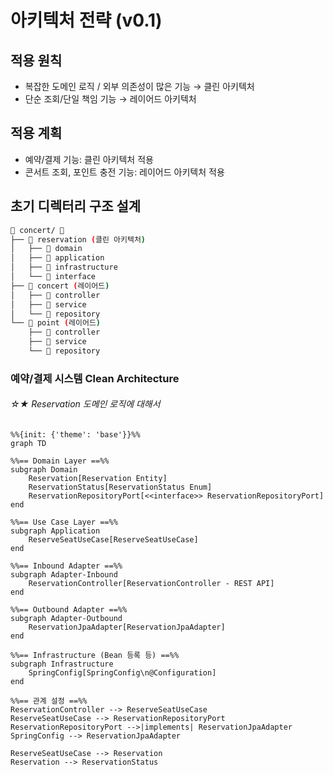 # 아키텍처 전략 (v0.1)

## 적용 원칙
- 복잡한 도메인 로직 / 외부 의존성이 많은 기능 → 클린 아키텍처
- 단순 조회/단일 책임 기능 → 레이어드 아키텍처

## 적용 계획
- 예약/결제 기능: 클린 아키텍처 적용
- 콘서트 조회, 포인트 충전 기능: 레이어드 아키텍처 적용

## 초기 디렉터리 구조 설계
```bash
🎵 concert/ 🎵
├── 📁 reservation (클린 아키텍처)
│   ├── 📂 domain
│   ├── 📂 application
│   ├── 📂 infrastructure
│   └── 📂 interface
├── 📁 concert (레이어드)
│   ├── 📂 controller
│   ├── 📂 service
│   └── 📂 repository
└── 📁 point (레이어드)
    ├── 📂 controller
    ├── 📂 service
    └── 📂 repository
```

### 예약/결제 시스템 Clean Architecture
###### ☆★ Reservation 도메인 로직에 대해서
```mermaid
%%{init: {'theme': 'base'}}%%
graph TD

%%== Domain Layer ==%%
subgraph Domain
    Reservation[Reservation Entity]
    ReservationStatus[ReservationStatus Enum]
    ReservationRepositoryPort[<<interface>> ReservationRepositoryPort]
end

%%== Use Case Layer ==%%
subgraph Application
    ReserveSeatUseCase[ReserveSeatUseCase]
end

%%== Inbound Adapter ==%%
subgraph Adapter-Inbound
    ReservationController[ReservationController - REST API]
end

%%== Outbound Adapter ==%%
subgraph Adapter-Outbound
    ReservationJpaAdapter[ReservationJpaAdapter]
end

%%== Infrastructure (Bean 등록 등) ==%%
subgraph Infrastructure
    SpringConfig[SpringConfig\n@Configuration]
end

%%== 관계 설정 ==%%
ReservationController --> ReserveSeatUseCase
ReserveSeatUseCase --> ReservationRepositoryPort
ReservationRepositoryPort -->|implements| ReservationJpaAdapter
SpringConfig --> ReservationJpaAdapter

ReserveSeatUseCase --> Reservation
Reservation --> ReservationStatus
```